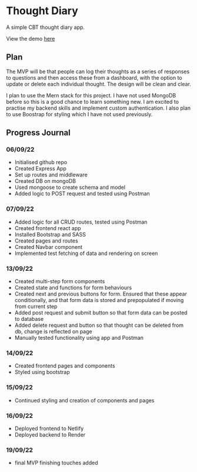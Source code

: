 # Thought Diary

A simple CBT thought diary app.

View the demo [here](https://thought-diary.netlify.app/)

## Plan

The MVP will be that people can log their thoughts as a series of responses to questions and then access these from a dashboard, with the option to update or delete each individual thought. The design will be clean and clear.

I plan to use the Mern stack for this project. I have not used MongoDB before so this is a good chance to learn something new. I am excited to practise my backend skills and implement custom authentication. I also plan to use Boostrap for styling which I have not used previously.

## Progress Journal

### 06/09/22

- Initialised github repo
- Created Express App
- Set up routes and middleware
- Created DB on mongoDB
- Used mongoose to create schema and model
- Added logic to POST request and tested using Postman

### 07/09/22

- Added logic for all CRUD routes, tested using Postman
- Created frontend react app
- Installed Bootstrap and SASS
- Created pages and routes
- Created Navbar component
- Implemented test fetching of data and rendering on screen

### 13/09/22

- Created multi-step form components
- Created state and functions for form behaviours
- Created next and previous buttons for form. Ensured that these appear conditionally, and that form data is stored and prepopulated if moving from current step
- Added post request and submit button so that form data can be posted to database
- Added delete request and button so that thought can be deleted from db, change is reflected on page
- Manually tested functionality using app and Postman

### 14/09/22

- Created frontend pages and components
- Styled using bootstrap

### 15/09/22

- Continued styling and creation of components and pages

### 16/09/22

- Deployed frontend to Netlify
- Deployed backend to Render

### 19/09/22

- final MVP finishing touches added
